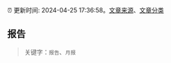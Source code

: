 :alarm_clock: 更新时间: 2024-04-25 17:36:58。[文章来源](/README.md)、[文章分类](/TAGS.md)

## 报告


> 关键字：`报告`、`月报`




